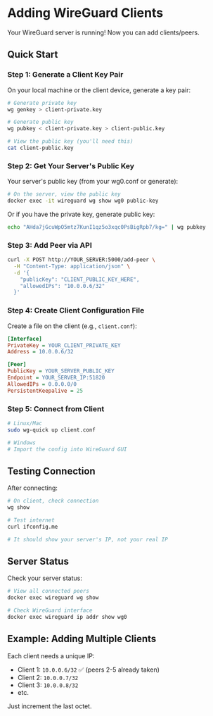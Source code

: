 # Adding WireGuard Clients

Your WireGuard server is running! Now you can add clients/peers.

## Quick Start

### Step 1: Generate a Client Key Pair

On your local machine or the client device, generate a key pair:

```bash
# Generate private key
wg genkey > client-private.key

# Generate public key
wg pubkey < client-private.key > client-public.key

# View the public key (you'll need this)
cat client-public.key
```

### Step 2: Get Your Server's Public Key

Your server's public key (from your wg0.conf or generate):

```bash
# On the server, view the public key
docker exec -it wireguard wg show wg0 public-key
```

Or if you have the private key, generate public key:
```bash
echo "AHda7jGcuWpO5mtz7KunI1qz5o3xqc0PsBigRpb7/kg=" | wg pubkey
```

### Step 3: Add Peer via API

```bash
curl -X POST http://YOUR_SERVER:5000/add-peer \
  -H "Content-Type: application/json" \
  -d '{
    "publicKey": "CLIENT_PUBLIC_KEY_HERE",
    "allowedIPs": "10.0.0.6/32"
  }'
```

### Step 4: Create Client Configuration File

Create a file on the client (e.g., `client.conf`):

```ini
[Interface]
PrivateKey = YOUR_CLIENT_PRIVATE_KEY
Address = 10.0.0.6/32

[Peer]
PublicKey = YOUR_SERVER_PUBLIC_KEY
Endpoint = YOUR_SERVER_IP:51820
AllowedIPs = 0.0.0.0/0
PersistentKeepalive = 25
```

### Step 5: Connect from Client

```bash
# Linux/Mac
sudo wg-quick up client.conf

# Windows
# Import the config into WireGuard GUI
```

## Testing Connection

After connecting:
```bash
# On client, check connection
wg show

# Test internet
curl ifconfig.me

# It should show your server's IP, not your real IP
```

## Server Status

Check your server status:
```bash
# View all connected peers
docker exec wireguard wg show

# Check WireGuard interface
docker exec wireguard ip addr show wg0
```

## Example: Adding Multiple Clients

Each client needs a unique IP:

- Client 1: `10.0.0.6/32` ✅ (peers 2-5 already taken)
- Client 2: `10.0.0.7/32`
- Client 3: `10.0.0.8/32`
- etc.

Just increment the last octet.

